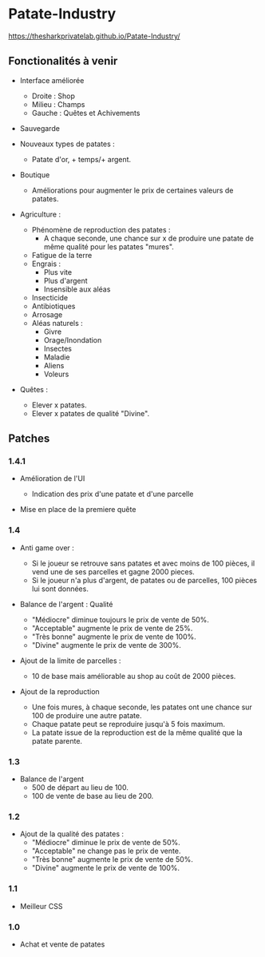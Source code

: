 # Patate-Industry

https://thesharkprivatelab.github.io/Patate-Industry/

## Fonctionalités à venir
- Interface améliorée
  - Droite : Shop
  - Milieu : Champs
  - Gauche : Quêtes et Achivements

- Sauvegarde

- Nouveaux types de patates :
  - Patate d'or, + temps/+ argent.

- Boutique
  - Améliorations pour augmenter le prix de certaines valeurs de patates.

- Agriculture :
  - Phénomène de reproduction des patates  :
    - A chaque seconde, une chance sur x de produire une patate de même qualité pour les patates "mures".
  - Fatigue de la terre
  - Engrais :
    - Plus vite
    - Plus d'argent
    - Insensible aux aléas
  - Insecticide
  - Antibiotiques
  - Arrosage
  - Aléas naturels :
    - Givre
    - Orage/Inondation
    - Insectes
    - Maladie
    - Aliens
    - Voleurs

- Quêtes :
  - Elever x patates.
  - Elever x patates de qualité "Divine".
  



## Patches

### 1.4.1

- Amélioration de l'UI
  - Indication des prix d'une patate et d'une parcelle
  
- Mise en place de la premiere quête

### 1.4

- Anti game over :
  - Si le joueur se retrouve sans patates et avec moins de 100 pièces, il vend une de ses parcelles et gagne 2000 pieces.
  - Si le joueur n'a plus d'argent, de patates ou de parcelles, 100 pièces lui sont données.
  
- Balance de l'argent : Qualité
  - "Médiocre" diminue toujours le prix de vente de 50%.
  - "Acceptable" augmente le prix de vente de 25%.
  - "Très bonne" augmente le prix de vente de 100%.
  - "Divine" augmente le prix de vente de 300%.

- Ajout de la limite de parcelles :
    - 10 de base mais améliorable au shop au coût de 2000 pièces.
    
- Ajout de la reproduction
    - Une fois mures, à chaque seconde, les patates ont une chance sur 100 de produire une autre patate.
    - Chaque patate peut se reproduire jusqu'à 5 fois maximum.
    - La patate issue de la reproduction est de la même qualité que la patate parente.

### 1.3

- Balance de l'argent
  - 500 de départ au lieu de 100.
  - 100 de vente de base au lieu de 200.

### 1.2

- Ajout de la qualité des patates :
  - "Médiocre" diminue le prix de vente de 50%.
  - "Acceptable" ne change pas le prix de vente.
  - "Très bonne" augmente le prix de vente de 50%.
  - "Divine" augmente le prix de vente de 100%.

### 1.1

- Meilleur CSS

### 1.0

- Achat et vente de patates
